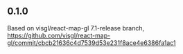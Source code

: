 
## 0.1.0

Based on visgl/react-map-gl 7.1-release branch, https://github.com/visgl/react-map-gl/commit/cbcb21636c4d7539d53e231f8ace4e6386fa1ac1
